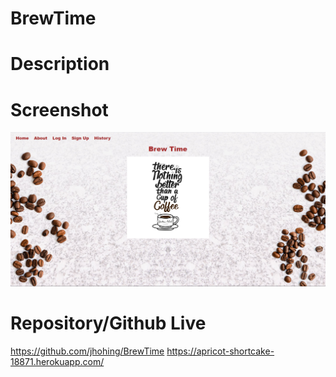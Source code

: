 # BrewTime

# Description

# Screenshot 
![](public/assets/brew.png)
 
# Repository/Github Live
https://github.com/jhohing/BrewTime
https://apricot-shortcake-18871.herokuapp.com/